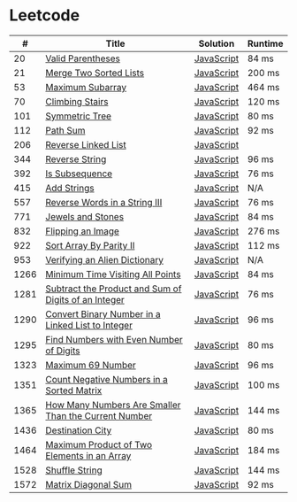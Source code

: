# Leetcode

| # | Title | Solution | Runtime |
|---| ----- | -------- | ------- |
|20|[ Valid Parentheses](https://leetcode.com/problems/valid-parentheses/)|[JavaScript](./solutions/20.%20Valid%20Parentheses.js)|84 ms|
|21|[ Merge Two Sorted Lists](https://leetcode.com/problems/merge-two-sorted-lists/)|[JavaScript](./solutions/21.%20Merge%20Two%20Sorted%20Lists.js)|200 ms|
|53|[ Maximum Subarray](https://leetcode.com/problems/maximum-subarray/)|[JavaScript](./solutions/53.%20Maximum%20Subarray.js)|464 ms|
|70|[ Climbing Stairs](https://leetcode.com/problems/climbing-stairs/)|[JavaScript](./solutions/70.%20Climbing%20Stairs.js)|120 ms|
|101|[ Symmetric Tree](https://leetcode.com/problems/symmetric-tree/)|[JavaScript](./solutions/101.%20Symmetric%20Tree.js)|80 ms|
|112|[ Path Sum](https://leetcode.com/problems/path-sum/)|[JavaScript](./solutions/112.%20Path%20Sum.js)|92 ms|
|206|[ Reverse Linked List](https://leetcode.com/problems/reverse-linked-list/)|[JavaScript](./solutions/206.%20Reverse%20Linked%20List.js)||
|344|[ Reverse String](https://leetcode.com/problems/reverse-string/)|[JavaScript](./solutions/344.%20Reverse%20String.js)|96 ms|
|392|[ Is Subsequence](https://leetcode.com/problems/is-subsequence/)|[JavaScript](./solutions/392.%20Is%20Subsequence.js)|76 ms|
|415|[ Add Strings](https://leetcode.com/problems/add-strings/)|[JavaScript](./solutions/415.%20Add%20Strings.js)|N/A|
|557|[ Reverse Words in a String III](https://leetcode.com/problems/reverse-words-in-a-string-iii/)|[JavaScript](./solutions/557.%20Reverse%20Words%20in%20a%20String%20III.js)|76 ms|
|771|[ Jewels and Stones](https://leetcode.com/problems/jewels-and-stones/)|[JavaScript](./solutions/771.%20Jewels%20and%20Stones.js)|84 ms|
|832|[ Flipping an Image](https://leetcode.com/problems/flipping-an-image/)|[JavaScript](./solutions/832.%20Flipping%20an%20Image.js)|276 ms|
|922|[ Sort Array By Parity II](https://leetcode.com/problems/sort-array-by-parity-ii/)|[JavaScript](./solutions/922.%20Sort%20Array%20By%20Parity%20II.js)|112 ms|
|953|[ Verifying an Alien Dictionary](https://leetcode.com/problems/verifying-an-alien-dictionary/)|[JavaScript](./solutions/953.%20Verifying%20an%20Alien%20Dictionary.js)|N/A|
|1266|[ Minimum Time Visiting All Points](https://leetcode.com/problems/minimum-time-visiting-all-points/)|[JavaScript](./solutions/1266.%20Minimum%20Time%20Visiting%20All%20Points.js)|84 ms|
|1281|[ Subtract the Product and Sum of Digits of an Integer](https://leetcode.com/problems/subtract-the-product-and-sum-of-digits-of-an-integer/)|[JavaScript](./solutions/1281.%20Subtract%20the%20Product%20and%20Sum%20of%20Digits%20of%20an%20Integer.js)|76 ms|
|1290|[ Convert Binary Number in a Linked List to Integer](https://leetcode.com/problems/convert-binary-number-in-a-linked-list-to-integer/)|[JavaScript](./solutions/1290.%20Convert%20Binary%20Number%20in%20a%20Linked%20List%20to%20Integer.js)|96 ms|
|1295|[ Find Numbers with Even Number of Digits](https://leetcode.com/problems/find-numbers-with-even-number-of-digits/)|[JavaScript](./solutions/1295.%20Find%20Numbers%20with%20Even%20Number%20of%20Digits.js)|80 ms|
|1323|[ Maximum 69 Number](https://leetcode.com/problems/maximum-69-number/)|[JavaScript](./solutions/1323.%20Maximum%2069%20Number.js)|96 ms|
|1351|[ Count Negative Numbers in a Sorted Matrix](https://leetcode.com/problems/count-negative-numbers-in-a-sorted-matrix/)|[JavaScript](./solutions/1351.%20Count%20Negative%20Numbers%20in%20a%20Sorted%20Matrix.js)|100 ms|
|1365|[ How Many Numbers Are Smaller Than the Current Number](https://leetcode.com/problems/how-many-numbers-are-smaller-than-the-current-number/)|[JavaScript](./solutions/1365.%20How%20Many%20Numbers%20Are%20Smaller%20Than%20the%20Current%20Number.js)|144 ms|
|1436|[ Destination City](https://leetcode.com/problems/destination-city/)|[JavaScript](./solutions/1436.%20Destination%20City.js)|80 ms|
|1464|[ Maximum Product of Two Elements in an Array](https://leetcode.com/problems/maximum-product-of-two-elements-in-an-array/)|[JavaScript](./solutions/1464.%20Maximum%20Product%20of%20Two%20Elements%20in%20an%20Array.js)|184 ms|
|1528|[ Shuffle String](https://leetcode.com/problems/shuffle-string/)|[JavaScript](./solutions/1528.%20Shuffle%20String.js)|144 ms|
|1572|[ Matrix Diagonal Sum](https://leetcode.com/problems/matrix-diagonal-sum/)|[JavaScript](./solutions/1572.%20Matrix%20Diagonal%20Sum.js)|92 ms|
